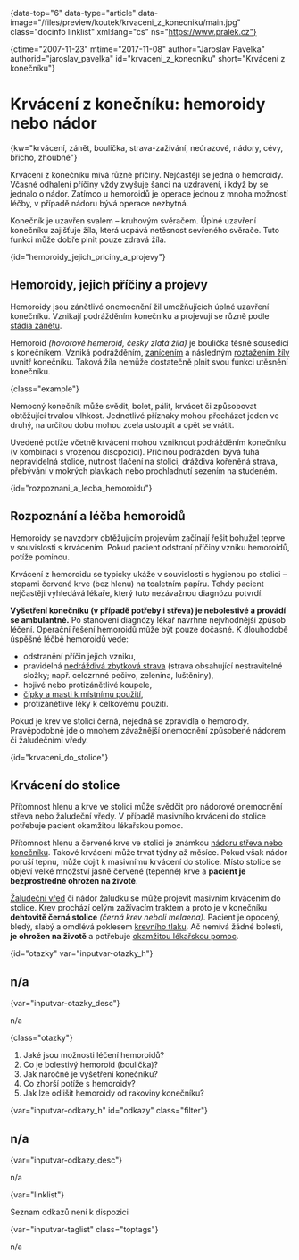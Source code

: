 
{data-top="6" data-type="article" data-image="/files/preview/koutek/krvaceni\_z\_konecniku/main.jpg" class="docinfo linklist" xml:lang="cs" ns="https://www.pralek.cz"}

{ctime="2007-11-23" mtime="2017-11-08" author="Jaroslav Pavelka" authorid="jaroslav\_pavelka" id="krvaceni\_z_konecniku" short="Krvácení z konečníku"}

# Krvácení z konečníku: hemoroidy nebo nádor

<!-- generated attribute kw by user_udpatekw.sh on 2019-11-10, do not edit -->

{kw="krvácení, zánět, boulička, strava-zažívání, neúrazové, nádory, cévy, břicho, zhoubné"}

Krvácení z konečníku mívá různé příčiny. Nejčastěji se jedná o hemoroidy. Včasné odhalení příčiny vždy zvyšuje šanci na uzdravení, i když by se jednalo o nádor. Zatímco u hemoroidů je operace jednou z mnoha možností léčby, v případě nádoru bývá operace nezbytná.

Konečník je uzavřen svalem – kruhovým svěračem. Úplné uzavření konečníku zajišťuje žíla, která ucpává netěsnost sevřeného svěrače. Tuto funkci může dobře plnit pouze zdravá žíla.

{id="hemoroidy\_jejich\_priciny\_a\_projevy"}

## Hemoroidy, jejich příčiny a projevy

Hemoroidy jsou zánětlivé onemocnění žil umožňujících úplné uzavření konečníku. Vznikají podrážděním konečníku a projevují se různě podle [stádia zánětu][9].

Hemoroid _(hovorově hemeroid, česky zlatá žíla)_ je boulička těsně sousedící s konečníkem. Vzniká podrážděním, [zanícením][1] a následným [roztažením žíly][2] uvnitř konečníku. Taková žíla nemůže dostatečně plnit svou funkci utěsnění konečníku.

{class="example"}

Nemocný konečník může svědit, bolet, pálit, krvácet či způsobovat obtěžující trvalou vlhkost. Jednotlivé příznaky mohou přecházet jeden ve druhý, na určitou dobu mohou zcela ustoupit a opět se vrátit.

Uvedené potíže včetně krvácení mohou vzniknout podrážděním konečníku (v kombinaci s vrozenou discpozicí). Příčinou podráždění bývá tuhá nepravidelná stolice, nutnost tlačení na stolici, dráždivá kořeněná strava, přebývání v mokrých plavkách nebo prochladnutí sezením na studeném.

{id="rozpoznani\_a\_lecba_hemoroidu"}

## Rozpoznání a léčba hemoroidů

Hemoroidy se navzdory obtěžujícím projevům začínají řešit bohužel teprve v souvislosti s krvácením. Pokud pacient odstraní příčiny vzniku hemoroidů, potíže pominou.

Krvácení z hemoroidu se typicky ukáže v souvislosti s hygienou po stolici – stopami červené krve (bez hlenu) na toaletním papíru. Tehdy pacient nejčastěji vyhledává lékaře, který tuto nezávažnou diagnózu potvrdí.

**Vyšetření konečníku (v případě potřeby i střeva) je nebolestivé a provádí se ambulantně.** Po stanovení diagnózy lékař navrhne nejvhodnější způsob léčení. Operační řešení hemoroidů může být pouze dočasné. K dlouhodobě úspěšné léčbě hemoroidů vede:

  * odstranění příčin jejich vzniku,
  * pravidelná [nedráždivá zbytková strava][3] (strava obsahující nestravitelné složky; např. celozrnné pečivo, zelenina, luštěniny),
  * hojivé nebo protizánětlivé koupele,
  * [čípky a masti k místnímu použití][4],
  * protizánětlivé léky k celkovému použití.

Pokud je krev ve stolici černá, nejedná se zpravidla o hemoroidy. Pravěpodobně jde o mnohem závažnější onemocnění způsobené nádorem či žaludečními vředy.

{id="krvaceni\_do\_stolice"}

## Krvácení do stolice

Přítomnost hlenu a krve ve stolici může svědčit pro nádorové onemocnění střeva nebo žaludeční vředy. V případě masivního krvácení do stolice potřebuje pacient okamžitou lékařskou pomoc.

Přítomnost hlenu a červené krve ve stolici je známkou [nádoru střeva nebo konečníku][5]. Takové krvácení může trvat týdny až měsíce. Pokud však nádor poruší tepnu, může dojít k masivnímu krvácení do stolice. Místo stolice se objeví velké množství jasně červené (tepenné) krve a **pacient je bezprostředně ohrožen na životě**.

[Žaludeční vřed][6] či nádor žaludku se může projevit masivním krvácením do stolice. Krev prochází celým zažívacím traktem a proto je v konečníku **dehtovitě černá stolice** _(černá krev neboli melaena)_. Pacient je opocený, bledý, slabý a omdlévá poklesem [krevního tlaku][7]. Ač nemívá žádné bolesti, **je ohrožen na životě** a potřebuje [okamžitou lékařskou pomoc][8].

{id="otazky" var="inputvar-otazky_h"}

## n/a

{var="inputvar-otazky_desc"}

n/a

{class="otazky"}

  1. Jaké jsou možnosti léčení hemoroidů?
  2. Co je bolestivý hemoroid (boulička)?
  3. Jak náročné je vyšetření konečníku?
  4. Co zhorší potíže s hemoroidy?
  5. Jak lze odlišit hemoroidy od rakoviny konečníku?

{var="inputvar-odkazy_h" id="odkazy" class="filter"}

## n/a

{var="inputvar-odkazy_desc"}

n/a

{var="linklist"}

Seznam odkazů není k dispozici

{var="inputvar-taglist" class="toptags"}

n/a

 [1]: zanet
 [2]: krecove_zily
 [3]: stravovaci_navyky
 [4]: lekove_formy
 [5]: rakovina_tlusteho_streva_a_konecniku
 [6]: komplikace_vredu
 [7]: krevni_tlak
 [8]: rychla_lekarska_pomoc
 [9]: lecba_zanetu

